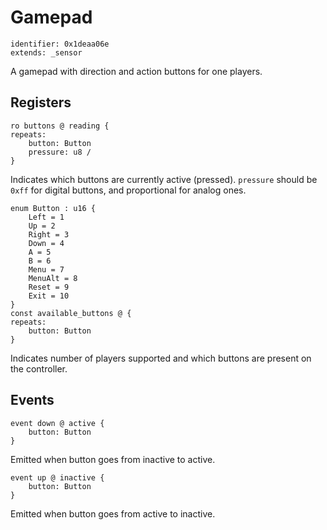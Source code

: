 # Gamepad

    identifier: 0x1deaa06e
    extends: _sensor

A gamepad with direction and action buttons for one players.

## Registers

    ro buttons @ reading {
    repeats:
        button: Button
        pressure: u8 /
    }

Indicates which buttons are currently active (pressed).
`pressure` should be `0xff` for digital buttons, and proportional for analog ones.

    enum Button : u16 {
        Left = 1
        Up = 2
        Right = 3
        Down = 4
        A = 5
        B = 6
        Menu = 7
        MenuAlt = 8
        Reset = 9
        Exit = 10
    }
    const available_buttons @ {
    repeats:
        button: Button
    }

Indicates number of players supported and which buttons are present on the controller.

## Events

    event down @ active {
        button: Button
    }

Emitted when button goes from inactive to active.

    event up @ inactive {
        button: Button
    }

Emitted when button goes from active to inactive.
